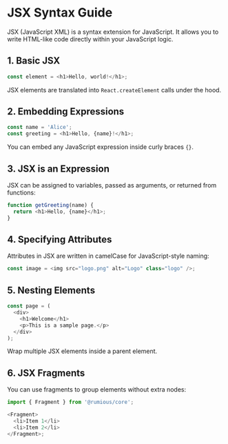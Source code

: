 # JSX Syntax Guide

JSX (JavaScript XML) is a syntax extension for JavaScript. It allows you to write HTML-like code directly within your JavaScript logic.

## 1. Basic JSX

```javascript
const element = <h1>Hello, world!</h1>;
```

JSX elements are translated into `React.createElement` calls under the hood.

## 2. Embedding Expressions

```javascript
const name = 'Alice';
const greeting = <h1>Hello, {name}!</h1>;
```

You can embed any JavaScript expression inside curly braces `{}`.

## 3. JSX is an Expression

JSX can be assigned to variables, passed as arguments, or returned from functions:

```javascript
function getGreeting(name) {
  return <h1>Hello, {name}</h1>;
}
```

## 4. Specifying Attributes

Attributes in JSX are written in camelCase for JavaScript-style naming:

```javascript
const image = <img src="logo.png" alt="Logo" class="logo" />;
```

## 5. Nesting Elements

```javascript
const page = (
  <div>
    <h1>Welcome</h1>
    <p>This is a sample page.</p>
  </div>
);
```

Wrap multiple JSX elements inside a parent element.

## 6. JSX Fragments

You can use fragments to group elements without extra nodes:

```javascript
import { Fragment } from '@rumious/core';

<Fragment>
  <li>Item 1</li>
  <li>Item 2</li>
</Fragment>;
```
